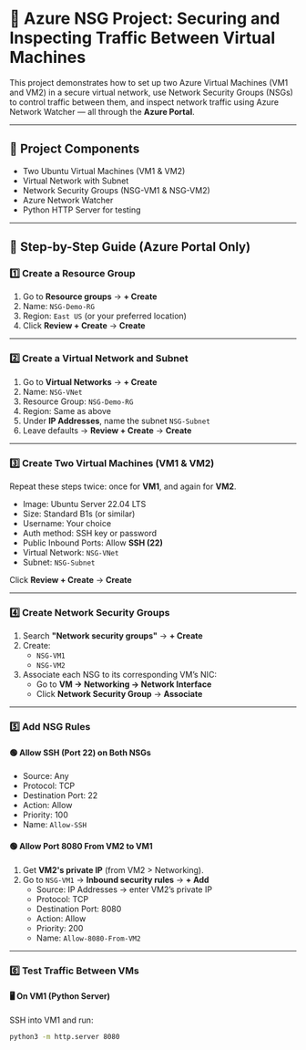 # 🔐 Azure NSG Project: Securing and Inspecting Traffic Between Virtual Machines

This project demonstrates how to set up two Azure Virtual Machines (VM1 and VM2) in a secure virtual network, use Network Security Groups (NSGs) to control traffic between them, and inspect network traffic using Azure Network Watcher — all through the **Azure Portal**.

---

## 🧱 Project Components

- Two Ubuntu Virtual Machines (VM1 & VM2)
- Virtual Network with Subnet
- Network Security Groups (NSG-VM1 & NSG-VM2)
- Azure Network Watcher
- Python HTTP Server for testing

---

## 🚀 Step-by-Step Guide (Azure Portal Only)

### 1️⃣ Create a Resource Group

1. Go to **Resource groups** → **+ Create**
2. Name: `NSG-Demo-RG`
3. Region: `East US` (or your preferred location)
4. Click **Review + Create** → **Create**

---

### 2️⃣ Create a Virtual Network and Subnet

1. Go to **Virtual Networks** → **+ Create**
2. Name: `NSG-VNet`
3. Resource Group: `NSG-Demo-RG`
4. Region: Same as above
5. Under **IP Addresses**, name the subnet `NSG-Subnet`
6. Leave defaults → **Review + Create** → **Create**

---

### 3️⃣ Create Two Virtual Machines (VM1 & VM2)

Repeat these steps twice: once for **VM1**, and again for **VM2**.

- Image: Ubuntu Server 22.04 LTS
- Size: Standard B1s (or similar)
- Username: Your choice
- Auth method: SSH key or password
- Public Inbound Ports: Allow **SSH (22)**
- Virtual Network: `NSG-VNet`
- Subnet: `NSG-Subnet`

Click **Review + Create** → **Create**

---

### 4️⃣ Create Network Security Groups

1. Search **"Network security groups"** → **+ Create**
2. Create:
   - `NSG-VM1`
   - `NSG-VM2`
3. Associate each NSG to its corresponding VM’s NIC:
   - Go to **VM → Networking → Network Interface**
   - Click **Network Security Group** → **Associate**

---

### 5️⃣ Add NSG Rules

#### 🟢 Allow SSH (Port 22) on Both NSGs

- Source: Any
- Protocol: TCP
- Destination Port: 22
- Action: Allow
- Priority: 100
- Name: `Allow-SSH`

#### 🟢 Allow Port 8080 From VM2 to VM1

1. Get **VM2's private IP** (from VM2 > Networking).
2. Go to `NSG-VM1` → **Inbound security rules** → **+ Add**
   - Source: IP Addresses → enter VM2’s private IP
   - Protocol: TCP
   - Destination Port: 8080
   - Action: Allow
   - Priority: 200
   - Name: `Allow-8080-From-VM2`

---

### 6️⃣ Test Traffic Between VMs

#### 🖥️ On VM1 (Python Server)

SSH into VM1 and run:

```bash
python3 -m http.server 8080


